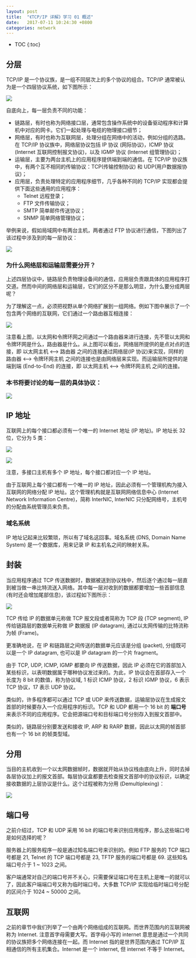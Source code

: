 ```yaml
---
layout: post
title:  "《TCP/IP 详解》学习 01 概述"
date:   2017-07-11 10:24:30 +0800
categories: network
---
```


* TOC
{:toc}


## 分层

TCP/IP 是一个协议族，是一组不同层次上的多个协议的组合。TCP/IP 通常被认为是一个四层协议系统，如下图所示：

![]( {{site.url}}/asset/tcp-ip-book-layer.png )

自底向上，每一层负责不同的功能：

- 链路层，有时也称为网络接口层，通常包含操作系统中的设备驱动程序和计算机中对应的网卡。它们一起处理与电缆的物理接口细节；
- 网络层，有时也称为互联网层，处理分组在网络中的活动，例如分组的选路。在 TCP/IP 协议族中，网络层协议包括 IP 协议 (网际协议)，ICMP 协议 (Internet 互联网控制报文协议)，以及 IGMP 协议 (Internet 组管理协议)；
- 运输层，主要为两台主机上的应用程序提供端到端的通信。在 TCP/IP 协议族中，有两个互不相同的传输协议：TCP(传输控制协议) 和 UDP(用户数据报协议)；
- 应用层，负责处理特定的应用程序细节，几乎各种不同的 TCP/IP 实现都会提供下面这些通用的应用程序：
    - Telnet 远程登录；
    - FTP 文件传输协议；
    - SMTP 简单邮件传送协议；
    - SNMP 简单网络管理协议；

举例来说，假如局域网中有两台主机，两者通过 FTP 协议进行通信，下图列出了该过程中涉及到的每一层协议：

![]( {{site.url}}/asset/tcp-ip-book-layer-sample.png )

### 为什么网络层和运输层需要分开？

上述四层协议中，链路层负责物理设备间的通信，应用层负责跟具体的应用程序打交道。然而中间的网络层和运输层，它们的区分不是那么明显，为什么要分成两层呢？

为了理解这一点，必须把视野从单个网络扩展到一组网络。例如下图中展示了一个包含两个网络的互联网，它们通过一个路由器互相连接：

![]( {{site.url}}/asset/software-debugging-ip-router-sample.png )

注意看上图，以太网和令牌环网之间通过一个路由器来进行连接，先不管以太网和令牌环网是什么，路由器是什么。从上图可以看出，网络层所提供的是点对点的连接，即 以太网主机 <--> 路由器 之间的连接通过网络层(IP 协议)来实现，同样的 路由器 <--> 令牌环网主机 之间的连接也是由网络层来实现。而运输层所提供的是端到端 (End-to-End) 的连接，即 以太网主机 <--> 令牌环网主机 之间的连接。

### 本书将要讨论的每一层的具体协议：

![]( {{site.url}}/asset/tcp-ip-book-protocal-layer.png )


## IP 地址

互联网上的每个接口都必须有一个唯一的 Internet 地址 (IP 地址)。IP 地址长 32 位，它分为 5 类：

![]( {{site.url}}/asset/tcp-ip-book-internet-address.png )

![]( {{site.url}}/asset/tcp-ip-book-ip-address-range.png )

注意，多接口主机有多个 IP 地址，每个接口都对应一个 IP 地址。

由于互联网上每个接口都有一个唯一的 IP 地址，因此必须有一个管理机构为接入互联网的网络分配 IP 地址。这个管理机构就是互联网网络信息中心 (Internet Network Information Centre)，简称 InterNIC, InterNIC 只分配网络号，主机号的分配由系统管理员来负责。

### 域名系统

IP 地址记起来比较繁琐，所以有了域名这回事。域名系统 (DNS, Domain Name System) 是一个数据库，用来记录 IP 和主机名之间的映射关系。


## 封装

当应用程序通过 TCP 传送数据时，数据被送到协议栈中，然后逐个通过每一层直到被当做一串比特流送入网络。其中每一层对收到的数据都要增加一些首部信息(有时还会增加尾部信息)，该过程如下图所示：

![]( {{site.url}}/asset/tcp-ip-book-data-package.png )

TCP 传给 IP 的数据单元称做 TCP 报文段或者简称为 TCP 段 (TCP segment), IP 传给链路层的数据单元称做 IP 数据报 (IP datagram), 通过以太网传输的比特流称为帧 (Frame)。

更准确地说，在 IP 和链路层之间传送的数据单元应该是分组 (packet), 分组既可以是一个 IP datagram, 也可以是 IP datagram 的一个片 fragment。

由于 TCP, UDP, ICMP, IGMP 都要向 IP 传送数据，因此 IP 必须在它的首部加入某些标识，以表明数据属于哪种协议发过来的。为此，IP 协议会在首部存入一个长度为 8 bit 的数值，称为协议域, 1 标识 ICMP 协议，2 标识 IGMP 协议，6 表示 TCP 协议，17 表示 UDP 协议。

类似的，许多程序都可以通过 TCP 或 UDP 来传送数据，运输层协议在生成报文首部的时候要存入一个应用程序的标识。TCP 和 UDP 都用一个 16 bit 的 **端口号** 来表示不同的应用程序。它会把源端口号和目标端口号分别存入到报文首部中。

类似的，链路层分别要发送和接收 IP, ARP 和 RARP 数据，因此以太网的帧首部也有一个 16 bit 的帧类型域。


## 分用

当目的主机收到一个以太网数据帧时，数据就开始从协议栈由底向上升，同时去掉各层协议加上的报文首部。每层协议盒都要去检查报文首部中的协议标识，以确定接收数据的上层协议是什么。这个过程被称为分用 (Demultiplexing)：

![]( {{site.url}}/asset/tcp-ip-book-demultiplexing.png )


## 端口号

之前介绍过，TCP 和 UDP 采用 16 bit 的端口号来识别应用程序，那么这些端口号是如何选择的呢？

服务器上的服务程序一般是通过知名端口号来识别的。例如 FTP 服务的 TCP 端口号都是 21, Telnet 的 TCP 端口号都是 23, TFTP 服务的端口号都是 69. 这些知名端口号介于 1 ~ 1023 之间。

客户端通常对自己的端口号并不关心，只需要保证端口号在主机上是唯一的就可以了，因此客户端端口号又称为临时端口号。大多数 TCP/IP 实现给临时端口号分配的区间介于 1024 ~ 50000 之间。


## 互联网

之前的章节中我们列举了一个由两个网络组成的互联网。而世界范围内的互联网被称为 Internet. 注意首字母需要大写。首字母小写的 internet 意思是通过一个共同的协议族把多个网络连接在一起。而 Internet 指的是世界范围内通过 TCP/IP 互相通信的所有主机集合。Internet 是一个 internet, 但 internet 不等于 Internet。

